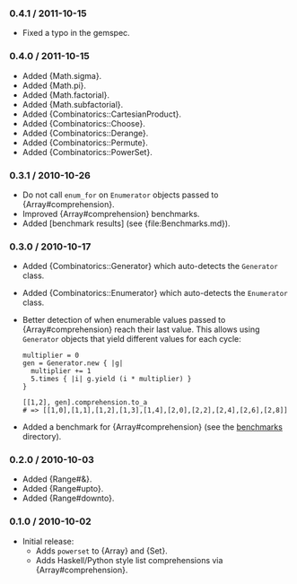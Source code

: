 ### 0.4.1 / 2011-10-15

* Fixed a typo in the gemspec.

### 0.4.0 / 2011-10-15

* Added {Math.sigma}.
* Added {Math.pi}.
* Added {Math.factorial}.
* Added {Math.subfactorial}.
* Added {Combinatorics::CartesianProduct}.
* Added {Combinatorics::Choose}.
* Added {Combinatorics::Derange}.
* Added {Combinatorics::Permute}.
* Added {Combinatorics::PowerSet}.

### 0.3.1 / 2010-10-26

* Do not call `enum_for` on `Enumerator` objects passed to
  {Array#comprehension}.
* Improved {Array#comprehension} benchmarks.
* Added [benchmark results] (see {file:Benchmarks.md}).

### 0.3.0 / 2010-10-17

* Added {Combinatorics::Generator} which auto-detects the `Generator`
  class.
* Added {Combinatorics::Enumerator} which auto-detects the `Enumerator`
  class.
* Better detection of when enumerable values passed to
  {Array#comprehension} reach their last value. This allows using
  `Generator` objects that yield different values for each cycle:

      multiplier = 0
      gen = Generator.new { |g|
        multiplier += 1
        5.times { |i| g.yield (i * multiplier) }
      }
  
      [[1,2], gen].comprehension.to_a
      # => [[1,0],[1,1],[1,2],[1,3],[1,4],[2,0],[2,2],[2,4],[2,6],[2,8]]

* Added a benchmark for {Array#comprehension} (see the
  [benchmarks](http://github.com/postmodern/combinatorics/tree/master/benchmarks) directory).

### 0.2.0 / 2010-10-03

* Added {Range#&}.
* Added {Range#upto}.
* Added {Range#downto}.

### 0.1.0 / 2010-10-02

* Initial release:
  * Adds `powerset` to {Array} and {Set}.
  * Adds Haskell/Python style list comprehensions via {Array#comprehension}.

